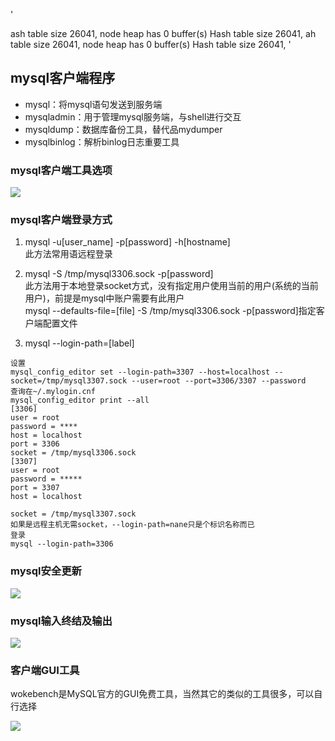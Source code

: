 '

ash table size 26041, node heap has 0 buffer(s)
Hash table size 26041, ah table size 26041, node heap has 0 buffer(s)
Hash table size 26041, '

## mysql客户端程序

- mysql：将mysql语句发送到服务端
- mysqladmin：用于管理mysql服务端，与shell进行交互
- mysqldump：数据库备份工具，替代品mydumper
- mysqlbinlog：解析binlog日志重要工具

### mysql客户端工具选项
![](images/5-MySQL客户端介绍/MySQL客户端介绍01.jpg)  

### mysql客户端登录方式

1. mysql -u[user_name] -p[password] -h[hostname]  
此方法常用语远程登录

2. mysql -S /tmp/mysql3306.sock -p[password]  
此方法用于本地登录socket方式，没有指定用户使用当前的用户(系统的当前用户)，前提是mysql中账户需要有此用户    
mysql --defaults-file=[file] -S /tmp/mysql3306.sock -p[password]指定客户端配置文件

3. mysql --login-path=[label]  
```
设置
mysql_config_editor set --login-path=3307 --host=localhost --socket=/tmp/mysql3307.sock --user=root --port=3306/3307 --password
查询在~/.mylogin.cnf
mysql_config_editor print --all
[3306]
user = root
password = ****
host = localhost
port = 3306
socket = /tmp/mysql3306.sock
[3307]
user = root
password = *****
port = 3307
host = localhost

socket = /tmp/mysql3307.sock
如果是远程主机无需socket，--login-path=nane只是个标识名称而已
登录
mysql --login-path=3306
```

### mysql安全更新

![](images/5-MySQL客户端介绍/MySQL客户端介绍02.jpg) 


### mysql输入终结及输出

![](images/5-MySQL客户端介绍/MySQL客户端介绍03.jpg) 

### 客户端GUI工具

wokebench是MySQL官方的GUI免费工具，当然其它的类似的工具很多，可以自行选择

![](images/5-MySQL客户端介绍/MySQL客户端介绍04.jpg) 